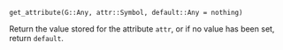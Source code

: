 ```
get_attribute(G::Any, attr::Symbol, default::Any = nothing)
```

Return the value stored for the attribute `attr`, or if no value has been set, return `default`.
